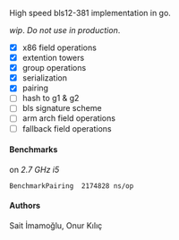 High speed bls12-381 implementation in go.

_wip_. _Do not use in production_.

- [x] x86 field operations
- [x] extention towers
- [x] group operations
- [x] serialization
- [x] pairing
- [ ] hash to g1 & g2
- [ ] bls signature scheme
- [ ] arm arch field operations
- [ ] fallback field operations

#### Benchmarks

on _2.7 GHz i5_

```
BenchmarkPairing  2174828 ns/op
```

#### Authors

Sait İmamoğlu, Onur Kılıç
